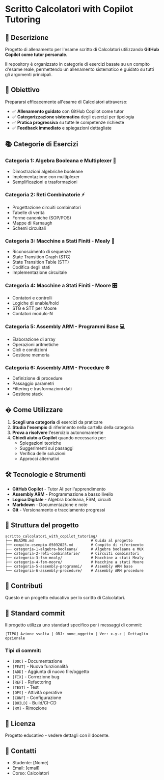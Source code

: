 # Scritto Calcolatori with Copilot Tutoring

## 📖 Descrizione

Progetto di allenamento per l'esame scritto di Calcolatori utilizzando **GitHub Copilot come tutor personale**. 

Il repository è organizzato in categorie di esercizi basate su un compito d'esame reale, permettendo un allenamento sistematico e guidato su tutti gli argomenti principali.

## 🎯 Obiettivo

Prepararsi efficacemente all'esame di Calcolatori attraverso:
- ✅ **Allenamento guidato** con GitHub Copilot come tutor
- ✅ **Categorizzazione sistematica** degli esercizi per tipologia
- ✅ **Pratica progressiva** su tutte le competenze richieste
- ✅ **Feedback immediato** e spiegazioni dettagliate

## 📚 Categorie di Esercizi

### **Categoria 1: Algebra Booleana e Multiplexer** 🔢
- Dimostrazioni algebriche booleane
- Implementazione con multiplexer
- Semplificazioni e trasformazioni

### **Categoria 2: Reti Combinatorie** ⚡
- Progettazione circuiti combinatori
- Tabelle di verità
- Forme canoniche (SOP/POS)
- Mappe di Karnaugh
- Schemi circuitali

### **Categoria 3: Macchine a Stati Finiti - Mealy** 🔄
- Riconoscimento di sequenze
- State Transition Graph (STG)
- State Transition Table (STT)
- Codifica degli stati
- Implementazione circuitale

### **Categoria 4: Macchine a Stati Finiti - Moore** 🎛️
- Contatori e controlli
- Logiche di enable/hold
- STG e STT per Moore
- Contatori modulo-N

### **Categoria 5: Assembly ARM - Programmi Base** 💻
- Elaborazione di array
- Operazioni aritmetiche
- Cicli e condizioni
- Gestione memoria

### **Categoria 6: Assembly ARM - Procedure** ⚙️
- Definizione di procedure
- Passaggio parametri
- Filtering e trasformazioni dati
- Gestione stack

## � Come Utilizzare

1. **Scegli una categoria** di esercizi da praticare
2. **Studia l'esempio** di riferimento nella cartella della categoria
3. **Prova a risolvere** l'esercizio autonomamente
4. **Chiedi aiuto a Copilot** quando necessario per:
   - Spiegazioni teoriche
   - Suggerimenti sui passaggi
   - Verifica delle soluzioni
   - Approcci alternativi

## 🛠️ Tecnologie e Strumenti

- **GitHub Copilot** - Tutor AI per l'apprendimento
- **Assembly ARM** - Programmazione a basso livello  
- **Logica Digitale** - Algebra booleana, FSM, circuiti
- **Markdown** - Documentazione e note
- **Git** - Versionamento e tracciamento progressi

## 📂 Struttura del progetto

```
scritto_calcolatori_with_copilot_tutoring/
├── README.md                          # Guida al progetto
├── compito-esempio-05092025.md        # Compito di riferimento
├── categoria-1-algebra-booleana/      # Algebra booleana e MUX
├── categoria-2-reti-combinatorie/     # Circuiti combinatori
├── categoria-3-fsm-mealy/             # Macchine a stati Mealy
├── categoria-4-fsm-moore/             # Macchine a stati Moore
├── categoria-5-assembly-programmi/    # Assembly ARM base
└── categoria-6-assembly-procedure/    # Assembly ARM procedure
```

## 🤝 Contributi

Questo è un progetto educativo per lo scritto di Calcolatori.

## 📝 Standard commit

Il progetto utilizza uno standard specifico per i messaggi di commit:

```text
[TIPO] Azione svolta | OBJ: nome_oggetto | Ver: x.y.z | Dettaglio opzionale
```

### Tipi di commit:
- `[DOC]` - Documentazione
- `[FEAT]` - Nuova funzionalità
- `[ADD]` - Aggiunta di nuovo file/oggetto
- `[FIX]` - Correzione bug
- `[REF]` - Refactoring
- `[TEST]` - Test
- `[OPS]` - Attività operative
- `[CONF]` - Configurazione
- `[BUILD]` - Build/CI-CD
- `[RM]` - Rimozione

## 📄 Licenza

Progetto educativo - vedere dettagli con il docente.

## 📧 Contatti

- Studente: [Nome]
- Email: [email]
- Corso: Calcolatori